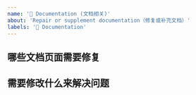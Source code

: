 ```yaml
---
name: '📝 Documentation (文档相关)'
about: 'Repair or supplement documentation（修复或补充文档）'
labels: '📝 Documentation'
---
```


<!--
感谢您为开源做出贡献！
-->

## 哪些文档页面需要修复

## 需要修改什么来解决问题
